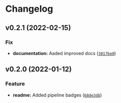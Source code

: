 # Changelog

<!--next-version-placeholder-->

## v0.2.1 (2022-02-15)
### Fix
* **documentation:** Aaded improved docs ([`3017be0`](https://github.com/deepc-health/nekton/commit/3017be072fe6f20708ac5d7a4cf07d888752883b))

## v0.2.0 (2022-01-12)
### Feature
* **readme:** Added pipeline badges ([`68de3db`](https://github.com/deepc-health/nekton/commit/68de3db5214e30ba86992e361d741070fda68e63))
